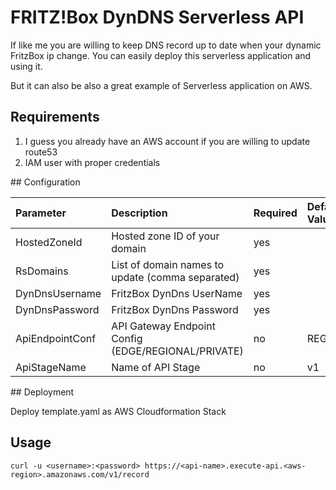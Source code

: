 # FRITZ!Box DynDNS Serverless API

If like me you are willing to keep DNS record up to date when your dynamic FritzBox ip change.
You can easily deploy this serverless application and using it.

But it can also be also a great example of Serverless application on AWS.

## Requirements

1. I guess you already have an AWS account if you are willing to update route53
2. IAM user with proper credentials

## Configuration

|Parameter      |Description                                        |Required|Default Value|
|:--------------|:--------------------------------------------------|:-------|:------------|
|HostedZoneId   |Hosted zone ID of your domain                      |yes     |             |
|RsDomains      |List of domain names to update (comma separated)   |yes     |             |
|DynDnsUsername |FritzBox DynDns UserName                           |yes     |             |
|DynDnsPassword |FritzBox DynDns Password                           |yes     |             |
|ApiEndpointConf|API Gateway Endpoint Config (EDGE/REGIONAL/PRIVATE)|no      |REGOINAL     |
|ApiStageName   |Name of API Stage                                  |no      |v1           |

## Deployment

Deploy template.yaml as AWS Cloudformation Stack

## Usage
```
curl -u <username>:<password> https://<api-name>.execute-api.<aws-region>.amazonaws.com/v1/record
```
